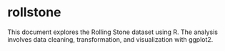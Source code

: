 # rollstone
This document explores the Rolling Stone dataset using R. The analysis involves data cleaning, transformation, and visualization with ggplot2.

